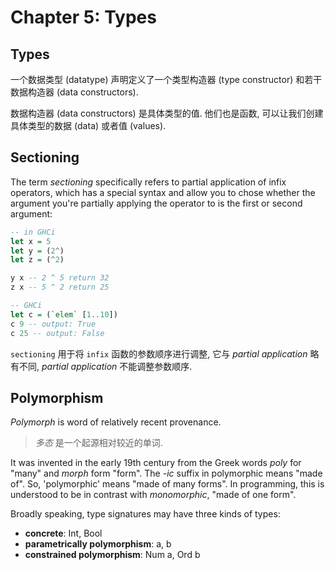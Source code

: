 # Chapter 5: Types

## Types

一个数据类型 (datatype) 声明定义了一个类型构造器 (type constructor) 和若干数据构造器 (data constructors).

数据构造器 (data constructors) 是具体类型的值. 他们也是函数, 可以让我们创建具体类型的数据 (data) 或者值 (values).

## Sectioning

The term *sectioning* specifically refers to partial application of infix operators, which has a special syntax and allow you to chose whether the argument you're partially applying the operator to is the first or second argument:

```haskell
-- in GHCi
let x = 5
let y = (2^)
let z = (^2)

y x -- 2 ^ 5 return 32
z x -- 5 ^ 2 return 25
```

```haskell
-- GHCi
let c = (`elem` [1..10])
c 9 -- output: True
c 25 -- output: False
```

`sectioning` 用于将 `infix` 函数的参数顺序进行调整, 它与 *partial application* 略有不同, *partial application* 不能调整参数顺序.

## Polymorphism

*Polymorph* is word of relatively recent provenance.
> *多态* 是一个起源相对较近的单词.

It was invented in the early 19th century from the Greek words *poly* for "many" and *morph* form "form". The *-ic* suffix in polymorphic means "made of". So, 'polymorphic' means "made of many forms". In programming, this is understood to be in contrast with *monomorphic*, "made of one form".

Broadly speaking, type signatures may have three kinds of types:

- **concrete**: Int, Bool
- **parametrically polymorphism**: a, b
- **constrained polymorphism**: Num a, Ord b
